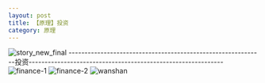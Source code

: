 ```yaml
---
layout: post
title: 【原理】投资
category: 原理
---
```

![story_new_final](http://r8o5ulg0o.hd-bkt.clouddn.com/img/story_new_final.png)
-------------------------------------------------------------投资-------------------------------------------------------------
![finance-1](http://r8o5ulg0o.hd-bkt.clouddn.com/img/finance-1.png)
![finance-2](http://r8o5ulg0o.hd-bkt.clouddn.com/img/finance-2.png)
![wanshan](http://r8o5ulg0o.hd-bkt.clouddn.com/img/wanshan.png)



  




